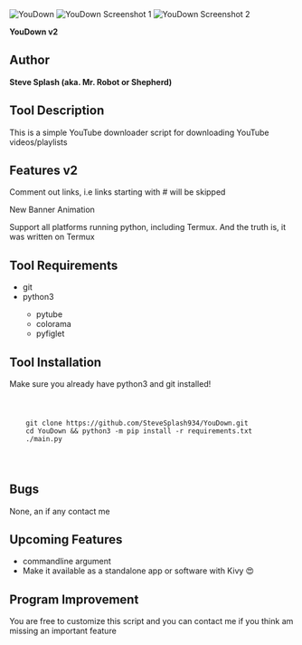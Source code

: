 
<img src="https://github.com/SteveSplash934/YouDown/img/main.jpg" alt="YouDown " />
<img src="https://github.com/SteveSplash934/YouDown/img/1.png" alt="YouDown Screenshot 1" />
<img src="https://github.com/SteveSplash934/YouDown/img/2.png" alt="YouDown Screenshot 2" />

<strong>YouDown v2</strong>
<h2>Author</h2>
<b>Steve Splash (aka. Mr. Robot or Shepherd)</b>

<h2>Tool Description</h2>
<p>This is a simple YouTube downloader script for downloading YouTube videos/playlists</p>

<h2>Features v2</h2>
<p>Comment out links, i.e links starting with # will be skipped</p>
<p>New Banner Animation</p>
<p>Support all platforms running python, including Termux. And the truth is, it was written on Termux</p>


<h2>Tool Requirements</h2>
<ul>
  <li>git</li>
  <li>python3</li>
  <ul>
    <li>pytube</li>
    <li>colorama</li>
    <li>pyfiglet</li>
  </ul>
</ul>

<h2>Tool Installation</h2>
<p>Make sure you already have python3 and git installed!</p>
<code>
  <pre>
    git clone https://github.com/SteveSplash934/YouDown.git 
    cd YouDown && python3 -m pip install -r requirements.txt 
    ./main.py
  </pre>
</code>

<h2>Bugs</h2>
<p>None, an if any contact me</p>

<h2>Upcoming Features</h2>
<ul>
  <li>commandline argument</li>
  <li>Make it available as a standalone app or software with Kivy 😍</li>
</ul>

<h2>Program Improvement</h2>
<p>You are free to customize this script and you can contact me if you think am missing an important feature</p>
